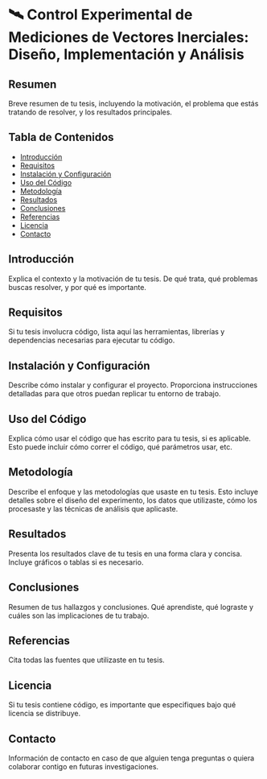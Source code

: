# 🛰️ Control Experimental de Mediciones de Vectores Inerciales: Diseño, Implementación y Análisis 


## Resumen
Breve resumen de tu tesis, incluyendo la motivación, el problema que estás tratando de resolver, y los resultados principales.

## Tabla de Contenidos
- [Introducción](#introducción)
- [Requisitos](#requisitos)
- [Instalación y Configuración](#instalación-y-configuración)
- [Uso del Código](#uso-del-código)
- [Metodología](#metodología)
- [Resultados](#resultados)
- [Conclusiones](#conclusiones)
- [Referencias](#referencias)
- [Licencia](#licencia)
- [Contacto](#contacto)

## Introducción
Explica el contexto y la motivación de tu tesis. De qué trata, qué problemas buscas resolver, y por qué es importante.

## Requisitos
Si tu tesis involucra código, lista aquí las herramientas, librerías y dependencias necesarias para ejecutar tu código.

## Instalación y Configuración
Describe cómo instalar y configurar el proyecto. Proporciona instrucciones detalladas para que otros puedan replicar tu entorno de trabajo.

## Uso del Código
Explica cómo usar el código que has escrito para tu tesis, si es aplicable. Esto puede incluir cómo correr el código, qué parámetros usar, etc.

## Metodología
Describe el enfoque y las metodologías que usaste en tu tesis. Esto incluye detalles sobre el diseño del experimento, los datos que utilizaste, cómo los procesaste y las técnicas de análisis que aplicaste.

## Resultados
Presenta los resultados clave de tu tesis en una forma clara y concisa. Incluye gráficos o tablas si es necesario.

## Conclusiones
Resumen de tus hallazgos y conclusiones. Qué aprendiste, qué lograste y cuáles son las implicaciones de tu trabajo.

## Referencias
Cita todas las fuentes que utilizaste en tu tesis.

## Licencia
Si tu tesis contiene código, es importante que especifiques bajo qué licencia se distribuye. 

## Contacto
Información de contacto en caso de que alguien tenga preguntas o quiera colaborar contigo en futuras investigaciones.
